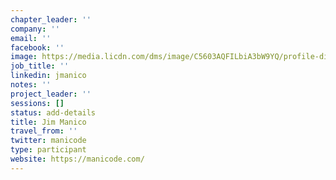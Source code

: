 ```yaml
---
chapter_leader: ''
company: ''
email: ''
facebook: ''
image: https://media.licdn.com/dms/image/C5603AQFILbiA3bW9YQ/profile-displayphoto-shrink_800_800/0?e=1564012800&v=beta&t=M7TetAZkpNiY7QAUqvXxG9ZWQzlun8p3MnJmLzJP5uA
job_title: ''
linkedin: jmanico
notes: ''
project_leader: ''
sessions: []
status: add-details
title: Jim Manico
travel_from: ''
twitter: manicode
type: participant
website: https://manicode.com/
---
```


<!-- put more details about participant here -->
